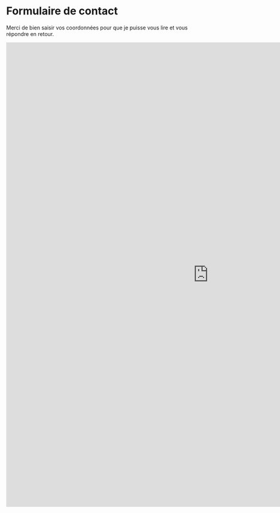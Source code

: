 # Formulaire de contact

<p style="text-align:left;">Merci de bien saisir vos coordonnées pour que je puisse vous lire et vous répondre en retour.</p>

<html>
<iframe src="https://prettyform.addxt.com/a/form/vf/1FAIpQLSewEG7L-0fc-jvtEM4DgSBPZSPmOHD3De97tVcbUDSBMfd-SQ" width="1080" height="1240" frameborder="0" marginheight="0" marginwidth="0">Loading…</iframe>
</html>
